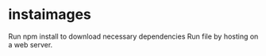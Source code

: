 # instaimages
Run npm install to download necessary dependencies
Run file by hosting on a web server.